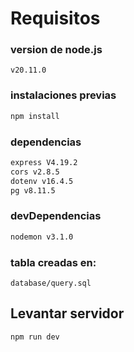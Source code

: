 
# Requisitos
### version de node.js
```
v20.11.0
```
### instalaciones previas
```sh
npm install
```
### dependencias
```sh
express V4.19.2
cors v2.8.5
dotenv v16.4.5
pg v8.11.5
```
### devDependencias
```sh
nodemon v3.1.0
```
### tabla creadas en:
```
database/query.sql
```

## Levantar servidor
```sh
npm run dev
```

